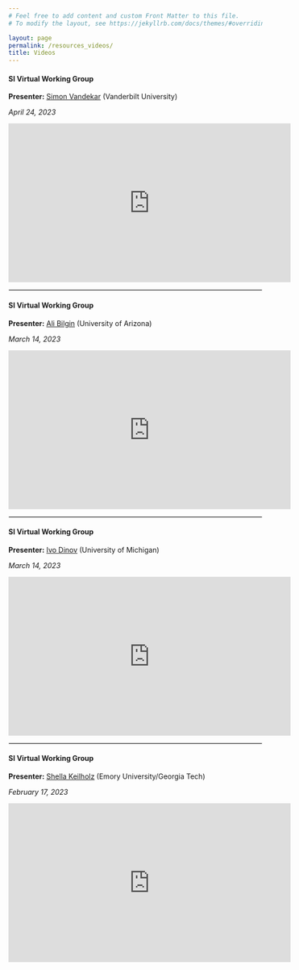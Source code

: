 ```yaml
---
# Feel free to add content and custom Front Matter to this file.
# To modify the layout, see https://jekyllrb.com/docs/themes/#overriding-theme-defaults

layout: page
permalink: /resources_videos/
title: Videos
---
```

#### SI Virtual Working Group
<b>Presenter:</b> [Simon Vandekar](https://www.vumc.org/biostatistics/person/simon-vandekar) (Vanderbilt University)

<i>April 24, 2023</i>

<iframe width="560" height="315" src="https://www.youtube.com/embed/28ONxzKVYXk" title="YouTube video player" frameborder="0" allow="accelerometer; autoplay; clipboard-write; encrypted-media; gyroscope; picture-in-picture; web-share" allowfullscreen></iframe>

<hr style="border:1px solid #DEDEDE">

#### SI Virtual Working Group
<b>Presenter:</b> [Ali Bilgin](https://bme.engineering.arizona.edu/faculty-staff/faculty/ali-bilgin) (University of Arizona)

<i>March 14, 2023</i>

<iframe width="560" height="315" src="https://www.youtube.com/embed/uK4rCTjDR3o" title="YouTube video player" frameborder="0" allow="accelerometer; autoplay; clipboard-write; encrypted-media; gyroscope; picture-in-picture; web-share" allowfullscreen></iframe>

<hr style="border:1px solid #DEDEDE">


#### SI Virtual Working Group
<b>Presenter:</b> [Ivo Dinov](https://nursing.umich.edu/faculty-staff/faculty/ivo-d-dinov) (University of Michigan)

<i>March 14, 2023</i>

<iframe width="560" height="315" src="https://www.youtube.com/embed/gTLtOF3z3z4" title="YouTube video player" frameborder="0" allow="accelerometer; autoplay; clipboard-write; encrypted-media; gyroscope; picture-in-picture; web-share" allowfullscreen></iframe>

<hr style="border:1px solid #DEDEDE">

#### SI Virtual Working Group
<b>Presenter:</b> [Shella Keilholz](https://sites.google.com/view/keilholz-lab/home) (Emory University/Georgia Tech)

<i>February 17, 2023</i>

<iframe width="560" height="315" src="https://www.youtube.com/embed/Rr4W1CPIOwo" title="YouTube video player" frameborder="0" allow="accelerometer; autoplay; clipboard-write; encrypted-media; gyroscope; picture-in-picture; web-share" allowfullscreen></iframe>


